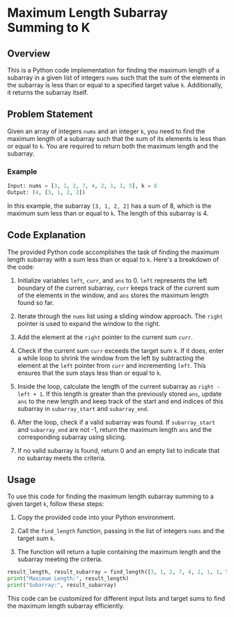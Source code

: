 # Maximum Length Subarray Summing to K

## Overview

This is a Python code implementation for finding the maximum length of a subarray in a given list of integers `nums` such that the sum of the elements in the subarray is less than or equal to a specified target value `k`. Additionally, it returns the subarray itself.

## Problem Statement

Given an array of integers `nums` and an integer `k`, you need to find the maximum length of a subarray such that the sum of its elements is less than or equal to `k`. You are required to return both the maximum length and the subarray.

### Example

```python
Input: nums = [3, 1, 2, 7, 4, 2, 1, 1, 5], k = 8
Output: (4, [3, 1, 2, 2])
```

In this example, the subarray `[3, 1, 2, 2]` has a sum of 8, which is the maximum sum less than or equal to `k`. The length of this subarray is 4.

## Code Explanation

The provided Python code accomplishes the task of finding the maximum length subarray with a sum less than or equal to `k`. Here's a breakdown of the code:

1. Initialize variables `left`, `curr`, and `ans` to 0. `left` represents the left boundary of the current subarray, `curr` keeps track of the current sum of the elements in the window, and `ans` stores the maximum length found so far.

2. Iterate through the `nums` list using a sliding window approach. The `right` pointer is used to expand the window to the right.

3. Add the element at the `right` pointer to the current sum `curr`.

4. Check if the current sum `curr` exceeds the target sum `k`. If it does, enter a while loop to shrink the window from the left by subtracting the element at the `left` pointer from `curr` and incrementing `left`. This ensures that the sum stays less than or equal to `k`.

5. Inside the loop, calculate the length of the current subarray as `right - left + 1`. If this length is greater than the previously stored `ans`, update `ans` to the new length and keep track of the start and end indices of this subarray in `subarray_start` and `subarray_end`.

6. After the loop, check if a valid subarray was found. If `subarray_start` and `subarray_end` are not -1, return the maximum length `ans` and the corresponding subarray using slicing.

7. If no valid subarray is found, return 0 and an empty list to indicate that no subarray meets the criteria.

## Usage

To use this code for finding the maximum length subarray summing to a given target `k`, follow these steps:

1. Copy the provided code into your Python environment.

2. Call the `find_length` function, passing in the list of integers `nums` and the target sum `k`.

3. The function will return a tuple containing the maximum length and the subarray meeting the criteria.

```python
result_length, result_subarray = find_length([3, 1, 2, 7, 4, 2, 1, 1, 5], 8)
print("Maximum Length:", result_length)
print("Subarray:", result_subarray)
```

This code can be customized for different input lists and target sums to find the maximum length subarray efficiently.